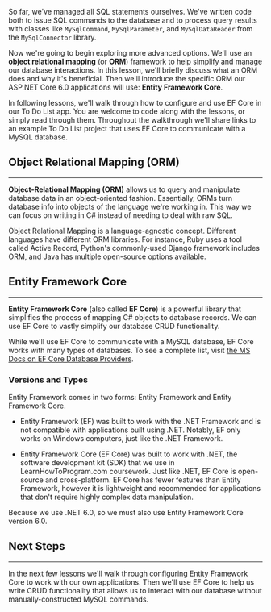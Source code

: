 So far, we've managed all SQL statements ourselves. We've written code both to issue SQL commands to the database and to process query results with classes like `MySqlCommand`, `MySqlParameter`, and `MySqlDataReader` from the `MySqlConnector` library.

Now we're going to begin exploring more advanced options. We'll use an **object relational mapping** (or **ORM**) framework to help simplify and manage our database interactions. In this lesson, we'll briefly discuss what an ORM does and why it's beneficial. Then we'll introduce the specific ORM our ASP.NET Core 6.0 applications will use: **Entity Framework Core**.

In following lessons, we'll walk through how to configure and use EF Core in our To Do List app. You are welcome to code along with the lessons, or simply read through them. Throughout the walkthrough we'll share links to an example To Do List project that uses EF Core to communicate with a MySQL database.

## Object Relational Mapping (ORM)
---

**Object-Relational Mapping (ORM)** allows us to query and manipulate database data in an object-oriented fashion. Essentially, ORMs turn database info into objects of the language we're working in. This way we can focus on writing in C# instead of needing to deal with raw SQL.

Object Relational Mapping is a language-agnostic concept. Different languages have different ORM libraries. For instance, Ruby uses a tool called Active Record, Python's commonly-used Django framework includes ORM, and Java has multiple open-source options available.

## Entity Framework Core
---

**Entity Framework Core** (also called **EF Core**) is a powerful library that simplifies the process of mapping C# objects to database records. We can use EF Core to vastly simplify our database CRUD functionality.

While we'll use EF Core to communicate with a MySQL database, EF Core works with many types of databases. To see a complete list, visit [the MS Docs on EF Core Database Providers](https://learn.microsoft.com/en-us/ef/core/providers/?tabs=dotnet-core-cli).

### Versions and Types

Entity Framework comes in two forms: Entity Framework and Entity Framework Core. 

* Entity Framework (EF) was built to work with the .NET Framework and is not compatible with applications built using .NET. Notably, EF only works on Windows computers, just like the .NET Framework.

* Entity Framework Core (EF Core) was built to work with .NET, the software development kit (SDK) that we use in LearnHowToProgram.com coursework. Just like .NET, EF Core is open-source and cross-platform. EF Core has fewer features than Entity Framework, however it is lightweight and recommended for applications that don't require highly complex data manipulation. 

Because we use .NET 6.0, so we must also use Entity Framework Core version 6.0.

## Next Steps
---

In the next few lessons we'll walk through configuring Entity Framework Core to work with our own applications. Then we'll use EF Core to help us write CRUD functionality that allows us to interact with our database without manually-constructed MySQL commands.
